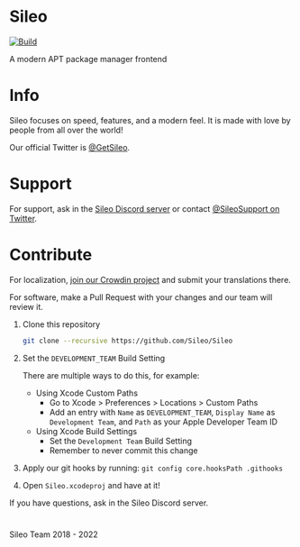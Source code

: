 # Sileo
[![Build](https://github.com/Sileo/Sileo/actions/workflows/main.yml/badge.svg)](https://github.com/Sileo/Sileo/actions/workflows/main.yml)

A modern APT package manager frontend

# Info

Sileo focuses on speed, features, and a modern feel. It is made with love by people from all over the world!

Our official Twitter is [@GetSileo](https://twitter.com/getsileo).

# Support

For support, ask in the [Sileo Discord server](https://discord.com/invite/Udn4kQg) or contact [@SileoSupport on Twitter](https://twitter.com/sileosupport).

# Contribute

For localization, [join our Crowdin project](https://crowdin.com/project/sileo) and submit your translations there.

For software, make a Pull Request with your changes and our team will review it.

1. Clone this repository
    ```sh
    git clone --recursive https://github.com/Sileo/Sileo
    ```
2. Set the `DEVELOPMENT_TEAM` Build Setting
    
    There are multiple ways to do this, for example:
    
    * Using Xcode Custom Paths
        * Go to Xcode > Preferences > Locations > Custom Paths
        * Add an entry with `Name` as `DEVELOPMENT_TEAM`, `Display Name` as `Development Team`, and `Path` as your Apple Developer Team ID
    * Using Xcode Build Settings
        * Set the `Development Team` Build Setting
        * Remember to never commit this change
        
3. Apply our git hooks by running: `git config core.hooksPath .githooks`
4. Open `Sileo.xcodeproj` and have at it!

If you have questions, ask in the Sileo Discord server.

#

Sileo Team 2018 - 2022
